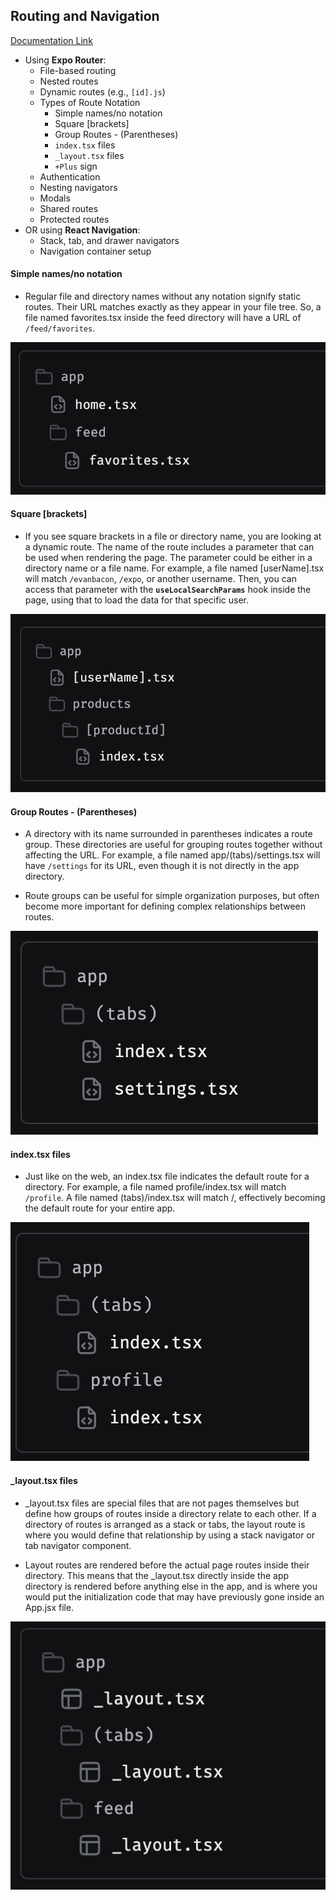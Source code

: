 
## Routing and Navigation

[Documentation Link](https://docs.expo.dev/tutorial/add-navigation/)

- Using **Expo Router**:
  - File-based routing
  - Nested routes
  - Dynamic routes (e.g., `[id].js`)
  - Types of Route Notation
    - Simple names/no notation
    - Square [brackets]
    - Group Routes - (Parentheses)
    - `index.tsx` files
    - `_layout.tsx` files
    - `+Plus` sign
  - Authentication
  - Nesting navigators
  - Modals
  - Shared routes
  - Protected routes
- OR using **React Navigation**:
  - Stack, tab, and drawer navigators
  - Navigation container setup


#### Simple names/no notation

- Regular file and directory names without any notation signify static routes. Their URL matches exactly as they appear in your file tree. So, a file named favorites.tsx inside the feed directory will have a URL of `/feed/favorites`.

![alt text](../assets/simple-route.png)

#### Square [brackets]

- If you see square brackets in a file or directory name, you are looking at a dynamic route. The name of the route includes a parameter that can be used when rendering the page. The parameter could be either in a directory name or a file name. For example, a file named [userName].tsx will match `/evanbacon`, `/expo`, or another username. Then, you can access that parameter with the **`useLocalSearchParams`** hook inside the page, using that to load the data for that specific user.

![alt text](../assets/squre-brackets.png)

#### Group Routes - (Parentheses)

- A directory with its name surrounded in parentheses indicates a route group. These directories are useful for grouping routes together without affecting the URL. For example, a file named app/(tabs)/settings.tsx will have `/settings` for its URL, even though it is not directly in the app directory.

- Route groups can be useful for simple organization purposes, but often become more important for defining complex relationships between routes.

![alt text](../assets/parentheses.png)

#### index.tsx files

- Just like on the web, an index.tsx file indicates the default route for a directory. For example, a file named profile/index.tsx will match `/profile`. A file named (tabs)/index.tsx will match /, effectively becoming the default route for your entire app.

![alt text](../assets/index.tsx%20files.png)

#### \_layout.tsx files

- \_layout.tsx files are special files that are not pages themselves but define how groups of routes inside a directory relate to each other. If a directory of routes is arranged as a stack or tabs, the layout route is where you would define that relationship by using a stack navigator or tab navigator component.

- Layout routes are rendered before the actual page routes inside their directory. This means that the \_layout.tsx directly inside the app directory is rendered before anything else in the app, and is where you would put the initialization code that may have previously gone inside an App.jsx file.

![alt text](../assets/_layout.tsx%20files.png)
